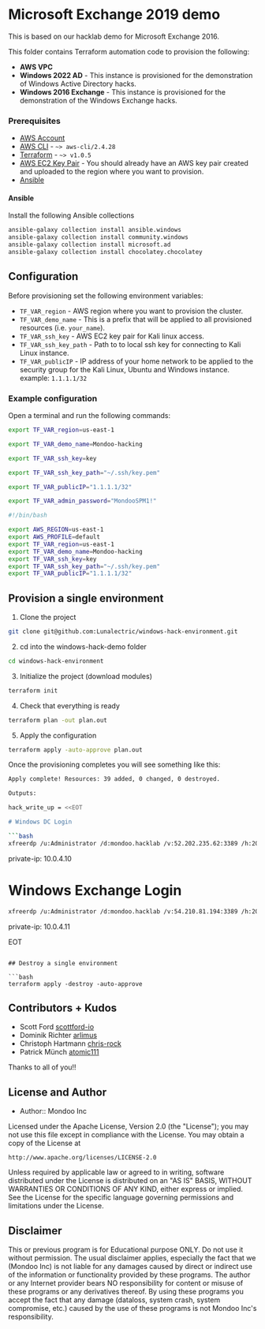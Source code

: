 # Microsoft Exchange 2019 demo

This is based on our hacklab demo for Microsoft Exchange 2016.

This folder contains Terraform automation code to provision the following:

- **AWS VPC**
- **Windows 2022 AD** - This instance is provisioned for the demonstration of Windows Active Directory hacks.
- **Windows 2016 Exchange** - This instance is provisioned for the demonstration of the Windows Exchange hacks.

### Prerequisites

- [AWS Account](https://aws.amazon.com/free/)
- [AWS CLI](https://docs.aws.amazon.com/cli/latest/userguide/install-cliv2.html) - `~> aws-cli/2.4.28`
- [Terraform](https://learn.hashicorp.com/tutorials/terraform/install-cli) - `~> v1.0.5`
- [AWS EC2 Key Pair](https://docs.aws.amazon.com/AWSEC2/latest/UserGuide/create-key-pairs.html) - You should already have an AWS key pair created and uploaded to the region where you want to provision.
- [Ansible](https://www.ansible.com/)

#### Ansible

Install the following Ansible collections

```bash
ansible-galaxy collection install ansible.windows
ansible-galaxy collection install community.windows
ansible-galaxy collection install microsoft.ad
ansible-galaxy collection install chocolatey.chocolatey
```

## Configuration

Before provisioning set the following environment variables:

- `TF_VAR_region` - AWS region where you want to provision the cluster.
- `TF_VAR_demo_name` - This is a prefix that will be applied to all provisioned resources (i.e. `your_name`).
- `TF_VAR_ssh_key` - AWS EC2 key pair for Kali linux access.
- `TF_VAR_ssh_key_path` - Path to to local ssh key for connecting to Kali Linux instance.
- `TF_VAR_publicIP` - IP address of your home network to be applied to the security group for the Kali Linux, Ubuntu and Windows instance. example: `1.1.1.1/32`

### Example configuration

Open a terminal and run the following commands:

```bash
export TF_VAR_region=us-east-1

export TF_VAR_demo_name=Mondoo-hacking

export TF_VAR_ssh_key=key

export TF_VAR_ssh_key_path="~/.ssh/key.pem"

export TF_VAR_publicIP="1.1.1.1/32"

export TF_VAR_admin_password="MondooSPM1!"
```

```bash title="set-exports.sh"
#!/bin/bash

export AWS_REGION=us-east-1
export AWS_PROFILE=default
export TF_VAR_region=us-east-1
export TF_VAR_demo_name=Mondoo-hacking
export TF_VAR_ssh_key=key
export TF_VAR_ssh_key_path="~/.ssh/key.pem"
export TF_VAR_publicIP="1.1.1.1/32"
```

## Provision a single environment

1. Clone the project

```bash title="Clone the project"
git clone git@github.com:Lunalectric/windows-hack-environment.git
```

2. cd into the windows-hack-demo folder

```bash
cd windows-hack-environment
```

3. Initialize the project (download modules)

```bash
terraform init
```

4. Check that everything is ready

```bash
terraform plan -out plan.out
```

5. Apply the configuration

```bash
terraform apply -auto-approve plan.out
```

Once the provisioning completes you will see something like this:

```bash
Apply complete! Resources: 39 added, 0 changed, 0 destroyed.

Outputs:

hack_write_up = <<EOT

# Windows DC Login

```bash
xfreerdp /u:Administrator /d:mondoo.hacklab /v:52.202.235.62:3389 /h:2048 /w:2048 /p:'MondooSPM1!'
```

private-ip: 10.0.4.10

# Windows Exchange Login

```bash
xfreerdp /u:Administrator /d:mondoo.hacklab /v:54.210.81.194:3389 /h:2048 /w:2048 /p:'MondooSPM1!'
```

private-ip: 10.0.4.11

EOT
```

## Destroy a single environment

```bash
terraform apply -destroy -auto-approve
```

## Contributors + Kudos

* Scott Ford [scottford-io](https://github.com/scottford-io)
* Dominik Richter [arlimus](https://github.com/arlimus)
* Christoph Hartmann [chris-rock](https://github.com/chris-rock)
* Patrick Münch [atomic111](https://github.com/atomic111)

Thanks to all of you!!

## License and Author

* Author:: Mondoo Inc

Licensed under the Apache License, Version 2.0 (the "License");
you may not use this file except in compliance with the License.
You may obtain a copy of the License at

    http://www.apache.org/licenses/LICENSE-2.0

Unless required by applicable law or agreed to in writing, software
distributed under the License is distributed on an "AS IS" BASIS,
WITHOUT WARRANTIES OR CONDITIONS OF ANY KIND, either express or implied.
See the License for the specific language governing permissions and
limitations under the License.

## Disclaimer

This or previous program is for Educational purpose ONLY. Do not use it without permission. The usual disclaimer applies, especially the fact that we (Mondoo Inc) is not liable for any damages caused by direct or indirect use of the information or functionality provided by these programs. The author or any Internet provider bears NO responsibility for content or misuse of these programs or any derivatives thereof. By using these programs you accept the fact that any damage (dataloss, system crash, system compromise, etc.) caused by the use of these programs is not Mondoo Inc's responsibility.
